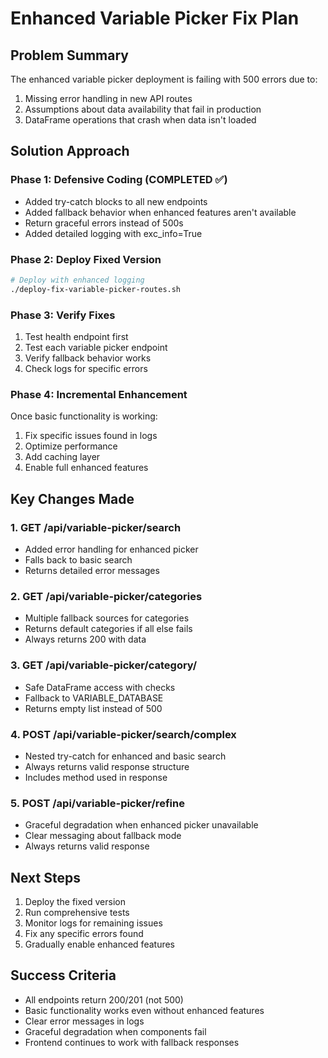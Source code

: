 # Enhanced Variable Picker Fix Plan

## Problem Summary
The enhanced variable picker deployment is failing with 500 errors due to:
1. Missing error handling in new API routes
2. Assumptions about data availability that fail in production
3. DataFrame operations that crash when data isn't loaded

## Solution Approach

### Phase 1: Defensive Coding (COMPLETED ✅)
- Added try-catch blocks to all new endpoints
- Added fallback behavior when enhanced features aren't available
- Return graceful errors instead of 500s
- Added detailed logging with exc_info=True

### Phase 2: Deploy Fixed Version
```bash
# Deploy with enhanced logging
./deploy-fix-variable-picker-routes.sh
```

### Phase 3: Verify Fixes
1. Test health endpoint first
2. Test each variable picker endpoint
3. Verify fallback behavior works
4. Check logs for specific errors

### Phase 4: Incremental Enhancement
Once basic functionality is working:
1. Fix specific issues found in logs
2. Optimize performance
3. Add caching layer
4. Enable full enhanced features

## Key Changes Made

### 1. GET /api/variable-picker/search
- Added error handling for enhanced picker
- Falls back to basic search
- Returns detailed error messages

### 2. GET /api/variable-picker/categories
- Multiple fallback sources for categories
- Returns default categories if all else fails
- Always returns 200 with data

### 3. GET /api/variable-picker/category/<category>
- Safe DataFrame access with checks
- Fallback to VARIABLE_DATABASE
- Returns empty list instead of 500

### 4. POST /api/variable-picker/search/complex
- Nested try-catch for enhanced and basic search
- Always returns valid response structure
- Includes method used in response

### 5. POST /api/variable-picker/refine
- Graceful degradation when enhanced picker unavailable
- Clear messaging about fallback mode
- Always returns valid response

## Next Steps

1. Deploy the fixed version
2. Run comprehensive tests
3. Monitor logs for remaining issues
4. Fix any specific errors found
5. Gradually enable enhanced features

## Success Criteria

- All endpoints return 200/201 (not 500)
- Basic functionality works even without enhanced features
- Clear error messages in logs
- Graceful degradation when components fail
- Frontend continues to work with fallback responses